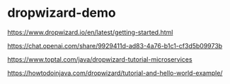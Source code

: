 # dropwizard-demo

https://www.dropwizard.io/en/latest/getting-started.html 

https://chat.openai.com/share/9929411d-ad83-4a76-b1c1-cf3d5b09973b 

https://www.toptal.com/java/dropwizard-tutorial-microservices

https://howtodoinjava.com/dropwizard/tutorial-and-hello-world-example/

